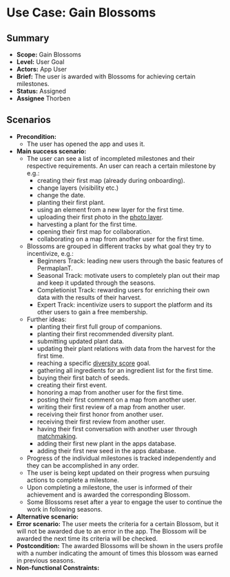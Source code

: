 # Use Case: Gain Blossoms

## Summary

- **Scope:** Gain Blossoms
- **Level:** User Goal
- **Actors:** App User
- **Brief:** The user is awarded with Blossoms for achieving certain milestones.
- **Status:** Assigned
- **Assignee** Thorben

## Scenarios

- **Precondition:**
  - The user has opened the app and uses it.
- **Main success scenario:**
  - The user can see a list of incompleted milestones and their respective requirements. An user can reach a certain milestone by e.g.:
    - creating their first map (already during onboarding).
    - change layers (visibility etc.)
    - change the date.
    - planting their first plant.
    - using an element from a new layer for the first time.
    - uploading their first photo in the [photo layer](../layers/photo_layer.md).
    - harvesting a plant for the first time.
    - opening their first map for collaboration.
    - collaborating on a map from another user for the first time.
  - Blossoms are grouped in different tracks by what goal they try to incentivize, e.g.:
    - Beginners Track: leading new users through the basic features of PermaplanT.
    - Seasonal Track: motivate users to completely plan out their map and keep it updated through the seasons.
    - Completionist Track: rewarding users for enriching their own data with the results of their harvest.
    - Expert Track: incentivize users to support the platform and its other users to gain a free membership.
  - Further ideas:
    - planting their first full group of companions.
    - planting their first recommended diversity plant.
    - submitting updated plant data.
    - updating their plant relations with data from the harvest for the first time.
    - reaching a specific [diversity score](diversity_score.md) goal.
    - gathering all ingredients for an ingredient list for the first time.
    - buying their first batch of seeds.
    - creating their first event.
    - honoring a map from another user for the first time.
    - posting their first comment on a map from another user.
    - writing their first review of a map from another user.
    - receiving their first honor from another user.
    - receiving their first review from another user.
    - having their first conversation with another user through [matchmaking](../matchmaking.md).
    - adding their first new plant in the apps database.
    - adding their first new seed in the apps database.
  - Progress of the individual milestones is tracked independently and they can be accomplished in any order.
  - The user is being kept updated on their progress when pursuing actions to complete a milestone.
  - Upon completing a milestone, the user is informed of their achievement and is awarded the corresponding Blossom.
  - Some Blossoms reset after a year to engage the user to continue the work in following seasons.
- **Alternative scenario:**
- **Error scenario:**
  The user meets the criteria for a certain Blossom, but it will not be awarded due to an error in the app.
  The Blossom will be awarded the next time its criteria will be checked.
- **Postcondition:**
  The awarded Blossoms will be shown in the users profile with a number indicating the amount of times this blossom was earned in previous seasons.
- **Non-functional Constraints:**
